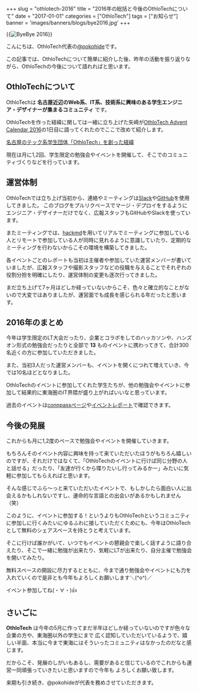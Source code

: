 +++
slug = "othlotech-2016"
title = "2016年の総括と今後のOthloTechについて"
date = "2017-01-01"
categories = ["OthloTech"]
tags = ["お知らせ"]
banner = 'images/banners/blogs/bye2016.jpg'
+++

{{<image src="/images/blogs/20170101/bye2016.jpg"  alt="ByeBye 2016" >}}

こんにちは、OthloTech代表の[@pokohide](https://twitter.com/hyde141421356)です。

この記事では、OthloTechについて簡単に紹介した後、昨年の活動を振り返りながら、OthloTechの今後について語れればと思います。

## OthloTechについて

OthloTechは **名古屋近辺のWeb系、IT系、技術系に興味のある学生エンジニア・デザイナーが集まるコミュニティ** です。

OthloTechを作った経緯に関しては一緒に立ち上げた矢崎が[OthloTech Advent Calendar 2016](http://qiita.com/advent-calendar/2016/othlotech)の1日目に語ってくれたのでここで改めて紹介します。

[名古屋のテック系学生団体「OthloTech」を創った経緯](http://www.othlo.tech/blogs/othlotech-launch-story)

現在は月に1,2回、学生限定の勉強会やイベントを開催して、そこでのコミュニティづくりなどを行っています。

## 運営体制

OthloTechでは立ち上げ当初から、連絡やミーティングは[Slack](https://slack.com/)や[GitHub](https://github.com/)を使用してきました。
このブログをプルリクベースでマージ・デプロイをするようにエンジニア・デザイナーだけでなく、広報スタッフもGitHubやSlackを使っています。

またミーティングでは、[hackmd](https://hackmd.io/)を用いてリアルでミーティングに参加している人とリモートで参加している人が同時に見れるように意識していたり、定期的なミーティングを行わないからこその環境を構築してきました。

各イベントごとのレポートも当初は主催者や参加していた運営メンバーが書いていましたが、広報スタッフや撮影スタッフなどの役職を与えることでそれぞれの役割分担を明確にしたり、運営体制の変更も逐次行ってきました。

まだ立ち上げて7ヶ月ほどしか経っていないからこそ、色々と確立的なことがないので大変ではありましたが、運営面でも成長を感じられる年だったと思います。

## 2016年のまとめ

今年は学生限定のLT大会だったり、企業とコラボをしてのハッカソンや、ハンズオン形式の勉強会だったりと全部で **13** ものイベントに携わってきて、合計300名近くの方に参加していただきました。

また、当初3人だった運営メンバーも、イベントを開くにつれて増えていき、今では10名ほどとなりました。

OthloTechのイベントに参加してくれた学生たちが、他の勉強会やイベントに参加して結果的に東海圏のIT界隈が盛り上がればいいなと思っています。

過去のイベントは[connpassページ](https://othlotech.connpass.com/)や[イベントレポート](http://www.othlo.tech/events/)で確認できます。

## 今後の発展

これからも月に1,2度のペースで勉強会やイベントを開催していきます。

もちろんそのイベント内容に興味を持って来ていただいたほうがもちろん嬉しいのですが、それだけではなくて、「OthloTechのイベントに行けば同じ分野の人と話せる」だったり、「友達が行くから喋りたいし行ってみるかー」みたいに気軽に参加してもらえればと思います。

そんな感じでふら～っと来ていただいたイベントで、もしかしたら面白い人に出会えるかもしれないですし、運命的な言語との出会いがあるかもしれません（笑）

このように、イベントに参加する！というよりもOthloTechというコミュニティに参加しに行くみたいにゆるふわに接していただくためにも、今年はOthloTechとして無料のシェアスペースを持とうと考えています。

そこに行けば誰かがいて、いつでもイベントの懇親会で楽しく話すように語り合えたり、そこで一緒に勉強が出来たり、気軽にLTが出来たり、自分主催で勉強会を開いてみたり。

無料スペースの開設に尽力するとともに、今まで通り勉強会やイベントにも力を入れていくので是非とも今年もよろしくお願いします＼(^o^)／

イベント参加してね(・∀・)👍

## さいごに

**OthloTech** は今年の5月に作ってまだ半年ほどしか経っていないのですが色々な企業の方や、東海圏以外の学生にまで
広く認知していただいているようで、嬉しい半面、本当に今まで東海にはそういったコミュニティはなかったのだなと感じます。

だからこそ、発展のしがいもあるし、需要があると信じているのでこれからも運営一同頑張っていきたいと思いますので今年も
よろしくお願い致します。

来期も引き続き、@pokohideが代表を務めさせていただきます。
